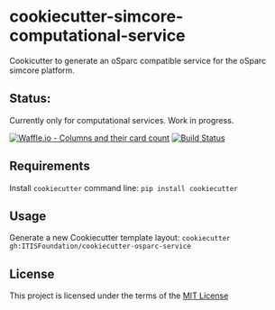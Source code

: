 cookiecutter-simcore-computational-service
==========================================

Cookicutter to generate an oSparc compatible service for the oSparc simcore platform.

Status:
-------
Currently only for computational services. Work in progress.

[![Waffle.io - Columns and their card count](https://badge.waffle.io/ITISFoundation/osparc-simcore.svg?columns=all)](https://waffle.io/ITISFoundation/osparc-simcore)
[![Build Status](https://travis-ci.com/ITISFoundation/cookiecutter-osparc-service.svg?branch=master)](https://travis-ci.com/ITISFoundation/cookiecutter-osparc-service)


Requirements
------------
Install `cookiecutter` command line: `pip install cookiecutter`

Usage
-----
Generate a new Cookiecutter template layout: `cookiecutter gh:ITISFoundation/cookiecutter-osparc-service`

License
-------
This project is licensed under the terms of the [MIT License](/LICENSE)
